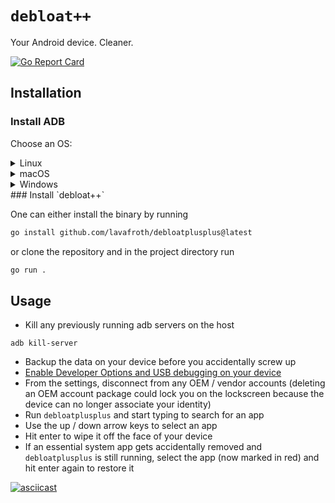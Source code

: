 # `debloat++`
Your Android device. Cleaner.

[![Go Report Card](https://goreportcard.com/badge/github.com/lavafroth/debloatplusplus)](https://goreportcard.com/report/github.com/lavafroth/debloatplusplus)

## Installation

### Install ADB
Choose an OS:
<details>
  <summary>Linux</summary>
  
  Debian:
  ```bash
  sudo apt install android-sdk-platform-tools
  ```

  Arch:
  ```bash
  sudo pacman -S android-tools
  ```

  Red Hat:
  ```bash
  sudo yum install android-tools
  ```

  OpenSUSE:
  ```bash
  sudo zypper install android-tools
  ```

  </details>

  <details>
  <summary>macOS</summary>

  - Install [Homebrew](https://brew.sh/#install)
  - Install *Android platform tools*
    ```bash
    brew install android-platform-tools
    ```
  </details>
  <details>
  <summary>Windows</summary>

  - Install [Chocolatey](https://chocolatey.org/install#install-step2)
  - Install adb
    ```powershell
    choco install adb
    ```
  </details>
### Install `debloat++`

One can either install the binary by running

```bash
go install github.com/lavafroth/debloatplusplus@latest
```

or clone the repository and in the project directory run

```bash
go run .
```

## Usage
- Kill any previously running adb servers on the host
```
adb kill-server
```
- Backup the data on your device before you accidentally screw up
- [Enable Developer Options and USB debugging on your device](https://developer.android.com/studio/debug/dev-options#enable)
- From the settings, disconnect from any OEM / vendor accounts (deleting an OEM account package could lock you on the lockscreen because the device can no longer associate your identity)
- Run `debloatplusplus` and start typing to search for an app
- Use the up / down arrow keys to select an app
- Hit enter to wipe it off the face of your device
- If an essential system app gets accidentally removed and `debloatplusplus` is still running, select the app (now marked in red) and hit enter again to restore it

[![asciicast](https://asciinema.org/a/511427.svg)](https://asciinema.org/a/511427)
